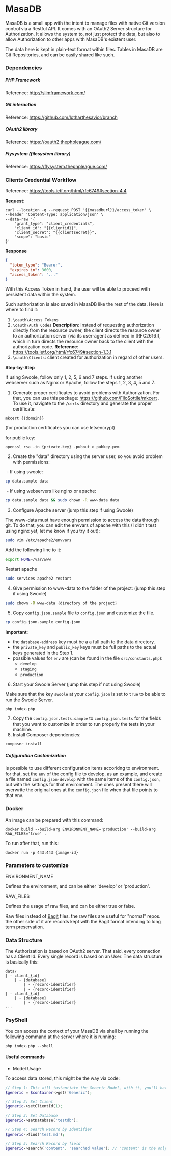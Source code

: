 # MasaDB

MasaDB is a small app with the intent to manage files with native Git version control via a Restful API. It comes with an OAuth2 Server structure for Authorization. It allows the system to, not just protect the data, but also to allow Authorization to other apps with MasaDB's existent user.

The data here is kept in plain-text format within files. Tables in MasaDB are Git Repositories, and can be easily shared like such.



### Dependencies

##### PHP Framework

Reference: http://slimframework.com/

##### Git interaction

Reference: https://github.com/lotharthesavior/branch

##### OAuth2 library

Reference: https://oauth2.thephpleague.com/

##### Flysystem (filesystem library)

Reference: https://flysystem.thephpleague.com/



### Clients Credential Workflow

Reference: https://tools.ietf.org/html/rfc6749#section-4.4

**Request**:

```shell
curl --location -g --request POST '{{masadburl}}/access_token' \
--header 'Content-Type: application/json' \
--data-raw '{
    "grant_type": "client_credentials",
    "client_id": "{{clientid}}",
    "client_secret": "{{clientsecret}}",
    "scope": "basic"
}'
```

**Response**

```json
{
  "token_type": "Bearer",
  "expires_in": 3600,
  "access_token": "..."
}
```
With this Access Token in hand, the user will be able to proceed with persistent data within the system.

Such authorization is also saved in MasaDB like the rest of the data. Here is where to find it:

1. `\oauth\Access Tokens `
2. `\oauth\Auth Codes`
**Description**: Instead of requesting authorization directly from the resource owner, the client directs the resource owner to an authorization server (via its user-agent as defined in [RFC2616]), which in turn directs the resource owner back to the client with the authorization code.
**Reference**: https://tools.ietf.org/html/rfc6749#section-1.3.1 
3. `\oauth\Clients`: client created for authorization in regard of other users.

**Step-by-Step**

If using Swoole, follow only 1, 2, 5, 6 and 7 steps. If using another webserver such as Nginx or Apache, follow the steps 1, 2, 3, 4, 5 and 7.

1. Generate proper certificates to avoid problems with Authorization. For that, you can use this package: https://github.com/FiloSottile/mkcert . To use it, navigate to the `/certs` directory and generate the proper certificate:

```shell
mkcert {{domain}}
```

(for production certificates you can use letsencrypt)

for public key:

```shell
openssl rsa -in {private-key} -pubout > pubkey.pem
```

2. Create the "data" directory using the server user, so you avoid problem with permissions:

​    - If using swoole:

```sh
cp data.sample data
```

​    - If using webservers like nginx or apache:

```sh
cp data.sample data && sudo chown -R www-data data
```

3. Configure Apache server (jump this step if using Swoole)

The www-data must have enough permission to access the data through git.
To do that, you can edit the envvars of apache with this (I didn't test 
using nginx yet, let me know if you try it out):

```sh
sudo vim /etc/apache2/envvars
```

Add the following line to it:
```sh
export HOME=/var/www
```

Restart apache
```sh
sudo services apache2 restart
```

4. Give permission to www-data to the folder of the project: (jump this step if using Swoole)

```sh
sudo chown -R www-data {directory of the project}
```

5. Copy `config.json.sample` file to `config.json` and customize the file.

```sh
cp config.json.sample config.json
```

**Important**:

- the `database-address` key must be a a full path to the data directory.
- the `private_key` and `public_key` keys must be full paths to the actual keys generated in the Step 1.
- possible values for `env` are (can be found in the file `src/constants.php`):
  - `develop`
  - `staging`
  - `production`

6. Start your Swoole Server (jump this step if not using Swoole)

Make sure that the key `swoole` at your `config.json` is set to `true` to be able to run the Swoole Server.

```sh
php index.php
```

7. Copy the `config.json.tests.sample` to `config.json.tests` for the fields that you want to customize in order to run properly the tests in your machine.
8. Install Composer dependencies:

```shell
composer install
```



##### Cofiguration Customization

Is possible to use different configuration items accoridng to environment. for that, set the `env` of the config file to develop, as an example, and create a file named `config.json-develop` with the same items of the `config.json`, but with the settings for that environment. The ones present there will overwrite the original ones at the `config.json` file when that file points to that env.



### Docker

An image can be prepared with this command:

```shell
docker build --build-arg ENVIRONMENT_NAME='production' --build-arg RAW_FILES='true' .
```

To run after that, run this:

```shell
docker run -p 443:443 {image-id}
```



### Parameters to customize

ENVIRONMENT_NAME

Defines the environment, and can be either 'develop' or 'production'.

RAW_FILES

Defines the usage of raw files, and can be either true or false.

Raw files instead of [Bagit](http://www.digitalpreservation.gov/multimedia/videos/bagit0609.html) files. the raw files are useful for "normal" repos. the other side of it are records kept with the Bagit format intending to long term preservation.



### Data Structure

The Authorization is based on OAuth2 server. That said, every connection has a Client Id. Every single record is based on an User. The data structure is basically this:

```
data/
| - client_{id}
    | - {database}
        | - {record-identifier}
        | - {record-identifier}
| - client_{id}
    | - {database}
        | - {record-identifier}
...
```



### PsyShell

You can access the context of your MasaDB via shell by running the following command at the server where it is running:

```shell
php index.php --shell
```



#### Useful commands

- Model Usage

To access data stored, this might be the way via code:

```php
// Step 1: This will instantiate the Generic Model, with it, you'll have access to any record.
$generic = $container->get('Generic');

// Step 2: Set Client
$generic->setClientId(1);

// Step 3: Set Database
$generic->setDatabase('testdb');

// Step 4: Search Record by Identifier
$generic->find('test.md');

// Step 5: Search Record by field
$generic->search('content', 'searched value'); // "content" is the only field available for raw data, json data can have any field in schema.
```

